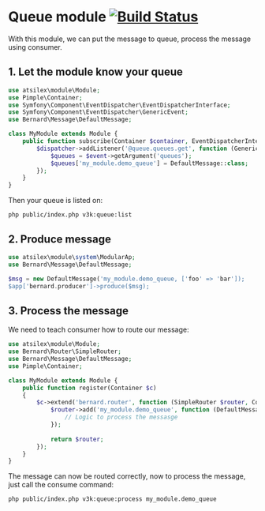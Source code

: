 Queue module [![Build Status](https://travis-ci.org/v3knet/queue-module.svg)](https://travis-ci.org/v3knet/queue-module)
====

With this module, we can put the message to queue, process the message using consumer.

## 1. Let the module know your queue

```php
use atsilex\module\Module;
use Pimple\Container;
use Symfony\Component\EventDispatcher\EventDispatcherInterface;
use Symfony\Component\EventDispatcher\GenericEvent;
use Bernard\Message\DefaultMessage;

class MyModule extends Module {
    public function subscribe(Container $container, EventDispatcherInterface $dispatcher) {
        $dispatcher->addListener('@queue.queues.get', function (GenericEvent $event) {
            $queues = $event->getArgument('queues');
            $queues['my_module.demo_queue'] = DefaultMessage::class;
        });
    }
}
```

Then your queue is listed on:

```
php public/index.php v3k:queue:list
```

## 2. Produce message

```php
use atsilex\module\system\ModularAp;
use Bernard\Message\DefaultMessage;

$msg = new DefaultMessage('my_module.demo_queue, ['foo' => 'bar']);
$app['bernard.producer']->produce($msg);
```

## 3. Process the message 

We need to teach consumer how to route our message:
 
```php
use atsilex\module\Module;
use Bernard\Router\SimpleRouter;
use Bernard\Message\DefaultMessage;
use Pimple\Container;

class MyModule extends Module {
    public function register(Container $c)
    {
        $c->extend('bernard.router', function (SimpleRouter $router, Container $c) {
            $router->add('my_module.demo_queue', function (DefaultMessage $m) use ($c) {
                // Logic to process the messasge
            });
            
            return $router;
        });
    }
}
```

The message can now be routed correctly, now to process the message, just call the consume command:
 
```
php public/index.php v3k:queue:process my_module.demo_queue
```
